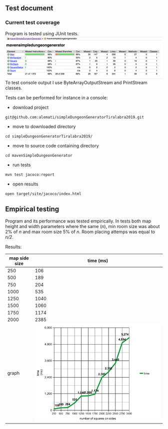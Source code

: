 ## Test document  

### Current test coverage
Program is tested using JUnit tests.
<img src="https://github.com/alemati/simpleDungeonGeneratorTiralabra2019/blob/master/documentation/lastTesCoverage.png" width="1000">  
To test console output I use ByteArrayOutputStream and PrintStream classes.

Tests can be performed for instance in a console:
* download project
```
git@github.com:alemati/simpleDungeonGeneratorTiralabra2019.git
```
* move to downloaded directory
```
cd simpleDungeonGeneratorTiralabra2019/
```
* move to source code containing directory
```
cd mavenSimpleDungeonGenerator
```
* run tests
```
mvn test jacoco:report
```
* open results
```
open target/site/jacoco/index.html
```

## Empirical testing  
Program and its performance was tested empirically. In tests both map height and width parameters where the same (_n_), min room size was about 2% of _n_ and max room size 5% of _n_. Room placing attemps was equal to _n/2_. 

Results:  

map side size | time (ms) 
------ | ------
250|106
500|189
750|204
1000|535
1250|1040
1500|1060
1750|1174
2000|2385
graph|![](https://github.com/alemati/simpleDungeonGeneratorTiralabra2019/blob/master/documentation/graph.png)
